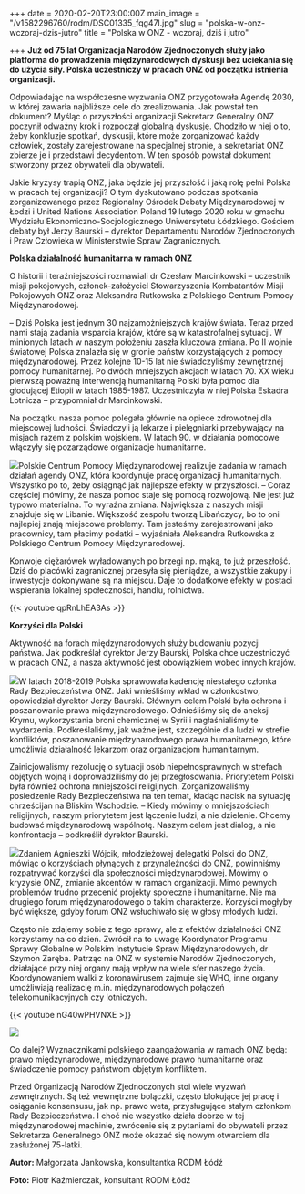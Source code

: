 +++
date = 2020-02-20T23:00:00Z
main_image = "/v1582296760/rodm/DSC01335_fqg47l.jpg"
slug = "polska-w-onz-wczoraj-dzis-jutro"
title = "Polska w ONZ - wczoraj, dziś i jutro"

+++
**Już od 75 lat Organizacja Narodów Zjednoczonych służy jako platforma do prowadzenia międzynarodowych dyskusji bez uciekania się do użycia siły. Polska uczestniczy w pracach ONZ od początku istnienia organizacji.**

Odpowiadając na współczesne wyzwania ONZ przygotowała Agendę 2030, w której zawarła najbliższe cele do zrealizowania. Jak powstał ten dokument? Myśląc o przyszłości organizacji Sekretarz Generalny ONZ poczynił odważny krok i rozpoczął globalną dyskusję. Chodziło w niej o to, żeby konkluzje spotkań, dyskusji, które może zorganizować każdy człowiek, zostały zarejestrowane na specjalnej stronie, a sekretariat ONZ zbierze je i przedstawi decydentom. W ten sposób powstał dokument stworzony przez obywateli dla obywateli.

Jakie kryzysy trapią ONZ, jaka będzie jej przyszłość i jaką rolę pełni Polska w pracach tej organizacji? O tym dyskutowano podczas spotkania zorganizowanego przez Regionalny Ośrodek Debaty Międzynarodowej w Łodzi i United Nations Association Poland 19 lutego 2020 roku w gmachu Wydziału Ekonomiczno-Socjologicznego Uniwersytetu Łódzkiego. Gościem debaty był Jerzy Baurski – dyrektor Departamentu Narodów Zjednoczonych i Praw Człowieka w Ministerstwie Spraw Zagranicznych.

**Polska działalność humanitarna w ramach ONZ**

O historii i teraźniejszości rozmawiali dr Czesław Marcinkowski – uczestnik misji pokojowych, członek-założyciel Stowarzyszenia Kombatantów Misji Pokojowych ONZ oraz Aleksandra Rutkowska z Polskiego Centrum Pomocy Międzynarodowej.

– Dziś Polska jest jednym 30 najzamożniejszych krajów świata. Teraz przed nami stają zadania wsparcia krajów, które są w katastrofalnej sytuacji. W minionych latach w naszym położeniu zaszła kluczowa zmiana. Po II wojnie światowej Polska znalazła się w gronie państw korzystających z pomocy międzynarodowej. Przez kolejne 10-15 lat nie świadczyliśmy zewnętrznej pomocy humanitarnej. Po dwóch mniejszych akcjach w latach 70. XX wieku pierwszą poważną interwencją humanitarną Polski była pomoc dla głodującej Etiopii w latach 1985-1987. Uczestniczyła w niej Polska Eskadra Lotnicza – przypomniał dr Marcinkowski.

Na początku nasza pomoc polegała głównie na opiece zdrowotnej dla miejscowej ludności. Świadczyli ją lekarze i pielęgniarki przebywający na misjach razem z polskim wojskiem. W latach 90. w działania pomocowe włączyły się pozarządowe organizacje humanitarne.

![](https://res.cloudinary.com/inspro/image/upload/v1582297260/rodm/DSC01156_kmdc39.jpg)Polskie Centrum Pomocy Międzynarodowej realizuje zadania w ramach działań agendy ONZ, która koordynuje pracę organizacji humanitarnych. Wszystko po to, żeby osiągnąć jak najlepsze efekty w przyszłości. – Coraz częściej mówimy, że nasza pomoc staje się pomocą rozwojową. Nie jest już typowo materialna. To wyraźna zmiana. Największa z naszych misji znajduje się w Libanie. Większość zespołu tworzą Libańczycy, bo to oni najlepiej znają miejscowe problemy. Tam jesteśmy zarejestrowani jako pracownicy, tam płacimy podatki – wyjaśniała Aleksandra Rutkowska z Polskiego Centrum Pomocy Międzynarodowej.

Konwoje ciężarówek wyładowanych po brzegi np. mąką, to już przeszłość. Dziś do placówki zagranicznej przesyła się pieniądze, a wszystkie zakupy i inwestycje dokonywane są na miejscu. Daje to dodatkowe efekty w postaci wspierania lokalnej społeczności, handlu, rolnictwa.

{{< youtube qpRnLhEA3As >}}

**Korzyści dla Polski**

Aktywność na forach międzynarodowych służy budowaniu pozycji państwa. Jak podkreślał dyrektor Jerzy Baurski, Polska chce uczestniczyć w pracach ONZ, a nasza aktywność jest obowiązkiem wobec innych krajów.

![](https://res.cloudinary.com/inspro/image/upload/v1582297429/rodm/DSC01395_wq8xvp.jpg)W latach 2018-2019 Polska sprawowała kadencję niestałego członka Rady Bezpieczeństwa ONZ. Jaki wnieśliśmy wkład w członkostwo, opowiedział dyrektor Jerzy Baurski. Głównym celem Polski była ochrona i poszanowanie prawa międzynarodowego. Odnieśliśmy się do aneksji Krymu, wykorzystania broni chemicznej w Syrii i nagłaśnialiśmy te wydarzenia. Podkreślaliśmy, jak ważne jest, szczególnie dla ludzi w strefie konfliktów, poszanowanie międzynarodowego prawa humanitarnego, które umożliwia działalność lekarzom oraz organizacjom humanitarnym.

Zainicjowaliśmy rezolucję o sytuacji osób niepełnosprawnych w strefach objętych wojną i doprowadziliśmy do jej przegłosowania. Priorytetem Polski była również ochrona mniejszości religijnych. Zorganizowaliśmy posiedzenie Rady Bezpieczeństwa na ten temat, kładąc nacisk na sytuację chrześcijan na Bliskim Wschodzie. – Kiedy mówimy o mniejszościach religijnych, naszym priorytetem jest łączenie ludzi, a nie dzielenie. Chcemy budować międzynarodową wspólnotę. Naszym celem jest dialog, a nie konfrontacja – podkreślił dyrektor Baurski.

![](https://res.cloudinary.com/inspro/image/upload/v1582297485/rodm/DSC01379_c6xs81.jpg)Zdaniem Agnieszki Wójcik, młodzieżowej delegatki Polski do ONZ, mówiąc o korzyściach płynących z przynależności do ONZ, powinniśmy rozpatrywać korzyści dla społeczności międzynarodowej. Mówimy o kryzysie ONZ, zmianie akcentów w ramach organizacji. Mimo pewnych problemów trudno przecenić projekty społeczne i humanitarne. Nie ma drugiego forum międzynarodowego o takim charakterze. Korzyści mogłyby być większe, gdyby forum ONZ wsłuchiwało się w głosy młodych ludzi.

Często nie zdajemy sobie z tego sprawy, ale z efektów działalności ONZ korzystamy na co dzień. Zwrócił na to uwagę Koordynator Programu Sprawy Globalne w Polskim Instytucie Spraw Międzynarodowych, dr Szymon Zaręba. Patrząc na ONZ w systemie Narodów Zjednoczonych, działające przy niej organy mają wpływ na wiele sfer naszego życia. Koordynowaniem walki z koronawirusem zajmuje się WHO, inne organy umożliwiają realizację m.in. międzynarodowych połączeń telekomunikacyjnych czy lotniczych.

{{< youtube nG40wPHVNXE >}}

![](https://res.cloudinary.com/inspro/image/upload/v1582297708/rodm/DSC01447_qwuifp.jpg)

Co dalej? Wyznacznikami polskiego zaangażowania w ramach ONZ będą: prawo międzynarodowe, międzynarodowe prawo humanitarne oraz świadczenie pomocy państwom objętym konfliktem.

Przed Organizacją Narodów Zjednoczonych stoi wiele wyzwań zewnętrznych. Są też wewnętrzne bolączki, często blokujące jej pracę i osiąganie konsensusu, jak np. prawo weta, przysługujące stałym członkom Rady Bezpieczeństwa. I choć nie wszystko działa dobrze w tej międzynarodowej machinie, zwrócenie się z pytaniami do obywateli przez Sekretarza Generalnego ONZ może okazać się nowym otwarciem dla zasłużonej 75-latki.

**Autor:** Małgorzata Jankowska, konsultantka RODM Łódź

**Foto:** Piotr Kaźmierczak, konsultant RODM Łódź